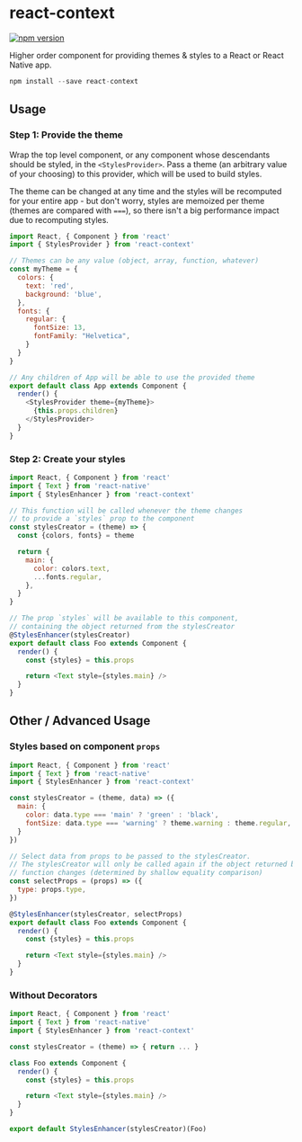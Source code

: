 react-context
=====================

[![npm version](https://img.shields.io/npm/v/react-context.svg?style=flat-square)](https://www.npmjs.com/package/react-context)

Higher order component for providing themes & styles to a React or React Native app.

```js
npm install --save react-context
```

## Usage

### Step 1: Provide the theme

Wrap the top level component, or any component whose descendants should be styled, in the `<StylesProvider>`. Pass a theme (an arbitrary value of your choosing) to this provider, which will be used to build styles.

The theme can be changed at any time and the styles will be recomputed for your entire app - but don't worry, styles are memoized per theme (themes are compared with `===`), so there isn't a big performance impact due to recomputing styles.

```js
import React, { Component } from 'react'
import { StylesProvider } from 'react-context'

// Themes can be any value (object, array, function, whatever)
const myTheme = {
  colors: {
    text: 'red',
    background: 'blue',
  },
  fonts: {
    regular: {
      fontSize: 13,
      fontFamily: "Helvetica",
    }
  }
}

// Any children of App will be able to use the provided theme
export default class App extends Component {
  render() {
    <StylesProvider theme={myTheme}>
      {this.props.children}
    </StylesProvider>
  }
}
```

### Step 2: Create your styles

```js
import React, { Component } from 'react'
import { Text } from 'react-native'
import { StylesEnhancer } from 'react-context'

// This function will be called whenever the theme changes
// to provide a `styles` prop to the component
const stylesCreator = (theme) => {
  const {colors, fonts} = theme

  return {
    main: {
      color: colors.text,
      ...fonts.regular,
    },
  }
}

// The prop `styles` will be available to this component,
// containing the object returned from the stylesCreator
@StylesEnhancer(stylesCreator)
export default class Foo extends Component {
  render() {
    const {styles} = this.props

    return <Text style={styles.main} />
  }
}
```

## Other / Advanced Usage

### Styles based on component `props`

```js
import React, { Component } from 'react'
import { Text } from 'react-native'
import { StylesEnhancer } from 'react-context'

const stylesCreator = (theme, data) => ({
  main: {
    color: data.type === 'main' ? 'green' : 'black',
    fontSize: data.type === 'warning' ? theme.warning : theme.regular,
  }
})

// Select data from props to be passed to the stylesCreator.
// The stylesCreator will only be called again if the object returned by this
// function changes (determined by shallow equality comparison)
const selectProps = (props) => ({
  type: props.type,
})

@StylesEnhancer(stylesCreator, selectProps)
export default class Foo extends Component {
  render() {
    const {styles} = this.props

    return <Text style={styles.main} />
  }
}
```

### Without Decorators

```js
import React, { Component } from 'react'
import { Text } from 'react-native'
import { StylesEnhancer } from 'react-context'

const stylesCreator = (theme) => { return ... }

class Foo extends Component {
  render() {
    const {styles} = this.props

    return <Text style={styles.main} />
  }
}

export default StylesEnhancer(stylesCreator)(Foo)
```
